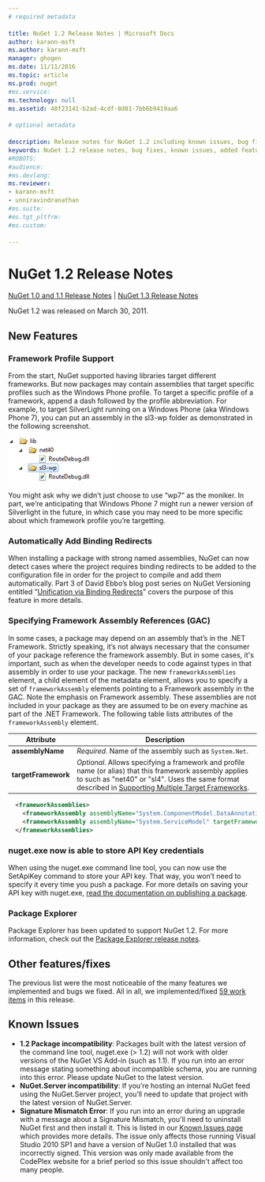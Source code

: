 ```yaml
---
# required metadata

title: NuGet 1.2 Release Notes | Microsoft Docs
author: karann-msft
ms.author: karann-msft
manager: ghogen
ms.date: 11/11/2016
ms.topic: article
ms.prod: nuget
#ms.service:
ms.technology: null
ms.assetid: 48f23141-b2ad-4cdf-8d81-7bb6b9419aa6

# optional metadata

description: Release notes for NuGet 1.2 including known issues, bug fixes, added features, and DCRs.
keywords: NuGet 1.2 release notes, bug fixes, known issues, added features, DCRs
#ROBOTS:
#audience:
#ms.devlang:
ms.reviewer:
- karann-msft
- unniravindranathan
#ms.suite:
#ms.tgt_pltfrm:
#ms.custom:

---
```



# NuGet 1.2 Release Notes

[NuGet 1.0 and 1.1 Release Notes](../release-notes/nuget-1.1.md) | [NuGet 1.3 Release Notes](../release-notes/nuget-1.3.md)

NuGet 1.2 was released on March 30, 2011.

## New Features

### Framework Profile Support

From the start, NuGet supported having libraries target different frameworks. But now packages may contain assemblies
that target specific profiles such as the Windows Phone profile. To target a specific profile of a framework, append
a dash followed by the profile abbreviation. For example, to target SilverLight running on a Windows Phone (aka Windows
Phone 7), you can put an assembly in the sl3-wp folder as demonstrated in the following screenshot.

![Framework Profile Folder Layout](./media/framework-profile-support.png)

You might ask why we didn’t just choose to use “wp7” as the moniker. In part, we’re anticipating that Windows Phone 7
might run a newer version of Silverlight in the future, in which case you may need to be more specific about which
framework profile you’re targetting.

### Automatically Add Binding Redirects

When installing a package with strong named assemblies, NuGet can now detect cases where the project requires binding
redirects to be added to the configuration file in order for the project to compile and add them automatically. Part
3 of David Ebbo’s blog post series on NuGet Versioning entitled “[Unification via Binding Redirects](http://blog.davidebbo.com/2011/01/nuget-versioning-part-3-unification-via.html)”
covers the purpose of this feature in more details.

<a name="framework-assembly-refs"></a>

### Specifying Framework Assembly References (GAC)

In some cases, a package may depend on an assembly that’s in the .NET Framework. Strictly speaking, it’s not always
necessary that the consumer of your package reference the framework assembly. But in some cases, it's important,
such as when the developer needs to code against types in that assembly in order to use your package. The new
`frameworkAssemblies` element, a child element of the metadata element, allows you to specify a set of
`frameworkAssembly` elements pointing to a Framework assembly in the GAC. Note the emphasis on Framework assembly.
These assemblies are not included in your package as they are assumed to be on every machine  as part of the .NET
Framework. The following table lists attributes of the `frameworkAssembly` element.


|Attribute |Description|
|----------------|-----------|
|**assemblyName**|*Required*. Name of the assembly such as `System.Net`.|
|**targetFramework**|*Optional*. Allows specifying a framework and profile name (or alias) that this framework assembly applies to such as "net40" or "sl4". Uses the same format described in [Supporting Multiple Target Frameworks](../create-packages/supporting-multiple-target-frameworks.md).|

```xml
  <frameworkAssemblies>
    <frameworkAssembly assemblyName="System.ComponentModel.DataAnnotations" targetFramework="net40" />
    <frameworkAssembly assemblyName="System.ServiceModel" targetFramework="net40" />
  </frameworkAssemblies>
```

### nuget.exe now is able to store API Key credentials

When using the nuget.exe command line tool, you can now use the SetApiKey command to store your API key. That way,
you won’t need to specify it every time you push a package. For more details on saving your API key with nuget.exe,
[read the documentation on publishing a package](../create-packages/publish-a-package.md).

### Package Explorer
Package Explorer has been updated to support NuGet 1.2. For more information, check out the
[Package Explorer release notes](http://nuget.codeplex.com/wikipage?title=New%20features%20in%20NuGet%20Package%20Explorer%201.0).

## Other features/fixes

The previous list were the most noticeable of the many features we implemented and bugs we fixed. All in all, we
implemented/fixed [59 work items](http://nuget.codeplex.com/workitem/list/advanced?keyword=&status=All&type=All&priority=All&release=NuGet%201.2&assignedTo=All&component=All&sortField=Votes&sortDirection=Descending&page=0)
in this release.

## Known Issues

* **1.2 Package incompatibility**: Packages built with the latest version of the command line tool, nuget.exe (> 1.2)
will not work with older versions of the NuGet VS Add-in (such as 1.1). If you run into an error message stating
something about incompatible schema, you are running into this error. Please update NuGet to the latest version.
* **NuGet.Server incompatibility**: If you’re hosting an internal NuGet feed using the NuGet.Server project, you’ll
need to update that project with the latest version of NuGet.Server.
* **Signature Mismatch Error**: If you run into an error during an upgrade with a message about a Signature Mismatch,
you'll need to uninstall NuGet first and then install it. This is listed in our [Known Issues page](../release-notes/Known-Issues.md)
which provides more details. The issue only affects those running Visual Studio 2010 SP1 and have a version of NuGet
1.0 installed that was incorrectly signed. This version was only made available from the CodePlex website for a brief
period so this issue shouldn't affect too many people.